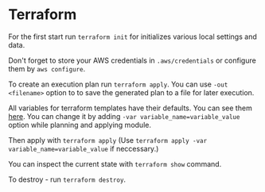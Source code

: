 # Terraform

For the first start run `terraform init` for initializes various local settings and data.

Don't forget to store your AWS credentials in `.aws/credentials` or configure them by `aws configure`.

To create an execution plan run `terraform apply`. You can use `-out <filename>` option to to save the generated plan to a file for later execution.

All variables for terraform templates have their defaults. You can see them [here](./templates/vars.tf). You can change it by adding `-var variable_name=variable_value` option while planning and applying module.

Then apply with `terraform apply` (Use `terraform apply -var variable_name=variable_value` if neccessary.)

You can inspect the current state with `terraform show` command.

To destroy - run `terraform destroy`.